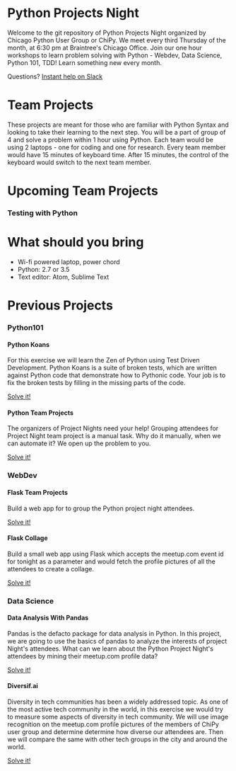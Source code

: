 # Python Projects Night
Welcome to the git repository of Python Projects Night organized by Chicago Python User Group or ChiPy.
We meet every third Thursday of the month, at 6:30 pm at Braintree's Chicago Office.
Join our one hour workshops to learn problem solving with Python - Webdev, Data Science, Python 101, TDD! Learn something new every month.

Questions? [Instant help on Slack](https://chipy.slack.com/messages/C4SRS5G3B/details/)

# Team Projects
These projects are meant for those who are familiar with Python Syntax and looking to take their learning to the next step.
You will be a part of group of 4 and solve a problem within 1 hour using Python.
Each team would be using 2 laptops - one for coding and one for research.
Every team member would have 15 minutes of keyboard time.
After 15 minutes, the control of the keyboard would switch to the next team member.


# Upcoming Team Projects
### Testing with Python


# What should you bring
* Wi-fi powered laptop, power chord
* Python: 2.7 or 3.5
* Text editor: Atom, Sublime Text

# Previous Projects
### Python101
#### Python Koans
For this exercise we will learn the Zen of Python using Test Driven Development.
Python Koans is a suite of broken tests, which are written against Python code that demonstrate how to Pythonic code.
Your job is to fix the broken tests by filling in the missing parts of the code.

[Solve it!](problems/py101/python_koans)


#### Python Team Projects
The organizers of Project Nights need your help! Grouping attendees for Project Night team project is a manual task. Why do it manually, when we can automate it? We open up the problem to you.

[Solve it!](problems/py101/python_team_project)


### WebDev
#### Flask Team Projects
Build a web app for to group the Python project night  attendees.

[Solve it!](problems/webdev/flask_team_project)


#### Flask Collage
Build a small web app using Flask which accepts the meetup.com event id for tonight
as a parameter and would fetch the profile pictures of all the attendees to create a
collage.

[Solve it!](problems/webdev/flask_collage)


### Data Science

#### Data Analysis With Pandas
Pandas is the defacto package for data analysis in Python. In this project, we are going to use the basics of pandas to analyze the interests of project Night's attendees. What can we learn about the Python Project Night's attendees by mining their meetup.com
profile data?

[Solve it!](problems/data_science/Analysis-Workshop.ipynb)


#### Diversif.ai
Diversity in tech communities has been a widely addressed topic. As one of the most active tech community in the world, in this exercise we would try to measure some aspects of diversity in tech community. We will use image recognition on the meetup.com profile pictures of the members of ChiPy user group and determine determine how diverse our attendees are. Then we will compare the same with other tech groups in the city and around the world.

[Solve it!](problems/data_science/diversif.ai.ipynb)

